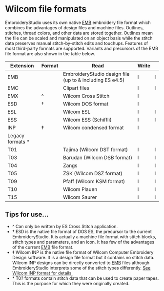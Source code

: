 # Wilcom file formats

EmbroideryStudio uses its own native [EMB](../../glossary/glossary) embroidery file format which combines the advantages of design files and machine files. Outlines, stitches, thread colors, and other data are stored together. Outlines mean the file can be scaled and manipulated on an object basis while the stitch data preserves manual stitch-by-stitch edits and touchups. Features of most third-party formats are supported. Variants and precursors of the EMB file format are also shown in the table below.

| Extension         | Format | Read                                                     | Write |     |
| ----------------- | ------ | -------------------------------------------------------- | ----- | --- |
| EMB               |        | EmbroideryStudio design file (up to & including ES e4.5) | l     | l   |
| EMC               |        | Clipart files                                            | l     | l   |
| EMX               | ^      | Wilcom Cross Stitch                                      | l     |     |
| ESD               | †      | Wilcom DOS format                                        | l     |     |
| ESL               |        | Wilcom ESL                                               | l     | l   |
| ESS               |        | Wilcom ESS (Schiffli)                                    | l     | l   |
| INP               | ‡      | Wilcom condensed format                                  | l     |     |
| Legacy formats \* |        |                                                          |       |     |
| T01               |        | Tajima (Wilcom DST format)                               | l     | l   |
| T03               |        | Barudan (Wilcom DSB format)                              | l     | l   |
| T04               |        | Zangs                                                    | l     | l   |
| T05               |        | ZSK (Wilcom DSZ format)                                  | l     | l   |
| T09               |        | Pfaff (Wilcom KSM format)                                | l     | l   |
| T10               |        | Wilcom Plauen                                            | l     | l   |
| T15               |        | Wilcom Saurer                                            | l     | l   |

## Tips for use...

- ^ Can only be written by ES Cross Stitch application.
- † ESD is the native file format of DOS ES, the precursor to the current EmbroideryStudio. It is actually a machine file format with stitch blocks, stitch types and parameters, and an icon. It has few of the advantages of the current [EMB](../../glossary/glossary) file format.
- ‡ Wilcom INP is the native file format of Wilcom Computer Embroidery Design software. It is a design file format but it contains no stitch data. Wilcom INP designs can be directly converted to [EMB](../../glossary/glossary) files although EmbroideryStudio interprets some of the stitch types differently. [See Wilcom INP format for details.](Wilcom_INP_format)
- \* T0? formats contain stitch data that can be used to create paper tapes. This is the purpose for which they were originally created.
